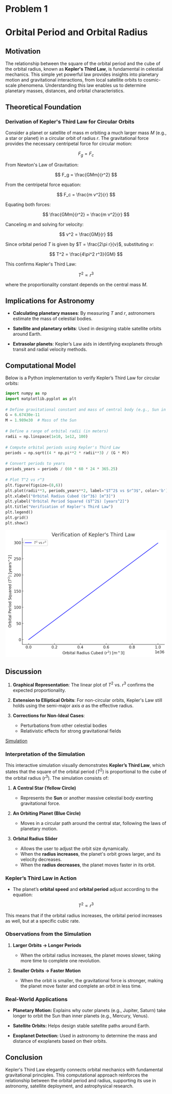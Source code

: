 # Problem 1


# Orbital Period and Orbital Radius



## Motivation


The relationship between the square of the orbital period and the cube of the orbital radius, known as **Kepler's Third Law**, is fundamental in celestial mechanics.
 This simple yet powerful law provides insights into planetary motion and gravitational interactions, from local satellite orbits to cosmic-scale phenomena.
  Understanding this law enables us to determine planetary masses, distances, and orbital characteristics.

## Theoretical Foundation

### Derivation of Kepler's Third Law for Circular Orbits

Consider a planet or satellite of mass $m$ orbiting a much larger mass $M$ (e.g., a star or planet) in a circular orbit of radius $r$. 
The gravitational force provides the necessary centripetal force for circular motion:

$$
F_g = F_c
$$


From Newton's Law of Gravitation:

$$
F_g = \frac{GMm}{r^2}
$$


From the centripetal force equation:

$$
F_c = \frac{m v^2}{r}
$$


Equating both forces:

$$
\frac{GMm}{r^2} = \frac{m v^2}{r}
$$


Canceling $m$ and solving for velocity:

$$
v^2 = \frac{GM}{r}
$$


Since orbital period $T$ is given by $T = \frac{2\pi r}{v}$, substituting $v$:

$$
T^2 = \frac{4\pi^2 r^3}{GM}
$$


This confirms Kepler's Third Law:

$$
T^2 \propto r^3
$$

where the proportionality constant depends on the central mass $M$.



## Implications for Astronomy


- **Calculating planetary masses**: By measuring $T$ and $r$, astronomers estimate the mass of celestial bodies.

- **Satellite and planetary orbits**: Used in designing stable satellite orbits around Earth.

- **Extrasolar planets**: Kepler’s Law aids in identifying exoplanets through transit and radial velocity methods.



## Computational Model
Below is a Python implementation to verify Kepler’s Third Law for circular orbits:

```python
import numpy as np
import matplotlib.pyplot as plt

# Define gravitational constant and mass of central body (e.g., Sun in kg)
G = 6.67430e-11
M = 1.989e30  # Mass of the Sun

# Define a range of orbital radii (in meters)
radii = np.linspace(1e10, 1e12, 100)

# Compute orbital periods using Kepler's Third Law
periods = np.sqrt((4 * np.pi**2 * radii**3) / (G * M))

# Convert periods to years
periods_years = periods / (60 * 60 * 24 * 365.25)

# Plot T^2 vs r^3
plt.figure(figsize=(8,6))
plt.plot(radii**3, periods_years**2, label="$T^2$ vs $r^3$", color='b')
plt.xlabel("Orbital Radius Cubed ($r^3$) [m^3]")
plt.ylabel("Orbital Period Squared ($T^2$) [years^2]")
plt.title("Verification of Kepler's Third Law")
plt.legend()
plt.grid()
plt.show()
```

![alt text](image.png)


## Discussion


1. **Graphical Representation**: The linear plot of $T^2$ vs. $r^3$ confirms the expected proportionality.


2. **Extension to Elliptical Orbits**: For non-circular orbits, Kepler's Law still holds using the semi-major axis $a$ as the effective radius.


3. **Corrections for Non-Ideal Cases**:
   - Perturbations from other celestial bodies
   - Relativistic effects for strong gravitational fields


[Simulation](Simulation_1.html)

### **Interpretation of the Simulation**  

This interactive simulation visually demonstrates **Kepler’s Third Law**, which states that the square of the orbital period ($T^2$) is proportional to the cube of the orbital radius ($r^3$).
 The simulation consists of:  

1. **A Central Star (Yellow Circle)** 

   - Represents the **Sun** or another massive celestial body exerting gravitational force.  

2. **An Orbiting Planet (Blue Circle)** 

   - Moves in a circular path around the central star, following the laws of planetary motion.  

3. **Orbital Radius Slider**  

   - Allows the user to adjust the orbit size dynamically.
   - When the **radius increases**, the planet's orbit grows larger, and its velocity decreases.
   - When the **radius decreases**, the planet moves faster in its orbit.  

### **Kepler’s Third Law in Action**  

- The planet’s **orbital speed** and **orbital period** adjust according to the equation:  

 $$
  T^2 \propto r^3
  $$

  This means that if the orbital radius increases, the orbital period increases as well, but at a specific cubic rate.  

### **Observations from the Simulation**

1. **Larger Orbits → Longer Periods**  

   - When the orbital radius increases, the planet moves slower, taking more time to complete one revolution.  

2. **Smaller Orbits → Faster Motion** 

   - When the orbit is smaller, the gravitational force is stronger, making the planet move faster and complete an orbit in less time.  

### **Real-World Applications**

- **Planetary Motion:** Explains why outer planets (e.g., Jupiter, Saturn) take longer to orbit the Sun than inner planets (e.g., Mercury, Venus).  

- **Satellite Orbits:** Helps design stable satellite paths around Earth.  

- **Exoplanet Detection:** Used in astronomy to determine the mass and distance of exoplanets based on their orbits.  



## Conclusion


Kepler's Third Law elegantly connects orbital mechanics with fundamental gravitational principles. This computational approach reinforces the relationship between the orbital period and radius, supporting its use in astronomy, satellite deployment, and astrophysical research.

